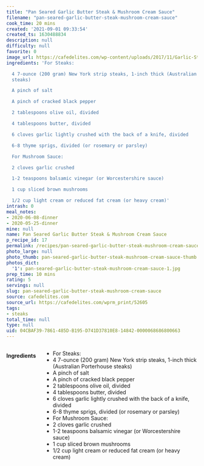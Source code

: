 ```yaml
---
title: "Pan Seared Garlic Butter Steak & Mushroom Cream Sauce"
filename: "pan-seared-garlic-butter-steak-mushroom-cream-sauce"
cook_time: 20 mins
created: '2021-09-01 09:33:54'
created_ts: 1630488834
description: null
difficulty: null
favorite: 0
image_url: https://cafedelites.com/wp-content/uploads/2017/11/Garlic-Steak-Creamy-Mushroom-Sauce-IMAGE-200x200.jpg
ingredients: 'For Steaks:

  4 7-ounce (200 gram) New York strip steaks, 1-inch thick (Australian Porterhouse
  steaks)

  A pinch of salt

  A pinch of cracked black pepper

  2 tablespoons olive oil, divided

  4 tablespoons butter, divided

  6 cloves garlic lightly crushed with the back of a knife, divided

  6-8 thyme sprigs, divided (or rosemary or parsley)

  For Mushroom Sauce:

  2 cloves garlic crushed

  1-2 teaspoons balsamic vinegar (or Worcestershire sauce)

  1 cup sliced brown mushrooms

  1/2 cup light cream or reduced fat cream (or heavy cream)'
intrash: 0
meal_notes:
- 2020-06-08-dinner
- 2020-05-25-dinner
mine: null
name: Pan Seared Garlic Butter Steak & Mushroom Cream Sauce
p_recipe_id: 17
permalink: /recipes/pan-seared-garlic-butter-steak-mushroom-cream-sauce
photo_large: null
photo_thumb: pan-seared-garlic-butter-steak-mushroom-cream-sauce-thumb.jpg
photos_dict:
  '1': pan-seared-garlic-butter-steak-mushroom-cream-sauce-1.jpg
prep_time: 10 mins
rating: 5
servings: null
slug: pan-seared-garlic-butter-steak-mushroom-cream-sauce
source: cafedelites.com
source_url: https://cafedelites.com/wprm_print/52605
tags:
- steaks
total_time: null
type: null
uid: 04CBAF39-7861-485D-B195-D741D37810E8-14842-0000068686800663
---
```

<div class="large-8 medium-7 columns" id="writeup">	</div><!-- #writeup -->
</div><!-- #row-one -->
<div class="row" id="row-two">	<div class="medium-4 small-5 columns" id="ingredients"><h4>Ingredients</h4><div class="box box-ingredients content"><ul>
<li>For Steaks:</li>
<li>4 7-ounce (200 gram) New York strip steaks, 1-inch thick (Australian Porterhouse steaks)</li>
<li>A pinch of salt</li>
<li>A pinch of cracked black pepper</li>
<li>2 tablespoons olive oil, divided</li>
<li>4 tablespoons butter, divided</li>
<li>6 cloves garlic lightly crushed with the back of a knife, divided</li>
<li>6-8 thyme sprigs, divided (or rosemary or parsley)</li>
<li>For Mushroom Sauce:</li>
<li>2 cloves garlic crushed</li>
<li>1-2 teaspoons balsamic vinegar (or Worcestershire sauce)</li>
<li>1 cup sliced brown mushrooms</li>
<li>1/2 cup light cream or reduced fat cream (or heavy cream)</li>
</ul>
</div>	</div>	<div class="medium-6 small-7 columns" id="directions">	</div>